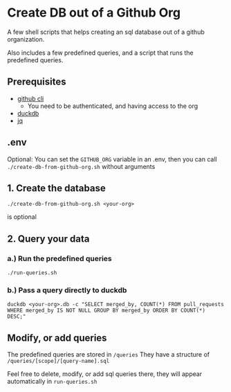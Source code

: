# Create DB out of a Github Org 

A few shell scripts that helps creating an sql database out of a github organization. 

Also includes a few predefined queries, and a script that runs the predefined queries.

## Prerequisites 

- [github cli](https://cli.github.com/) 
  - You need to be authenticated, and having access to the org 
- [duckdb](https://duckdb.org/docs/installation/?version=stable&environment=cli&platform=macos&download_method=direct)
- [jq](https://jqlang.org/download/)


## .env
Optional:
You can set the `GITHUB_ORG` variable in an .env, then you can call `./create-db-from-github-org.sh` without arguments

## 1. Create the database 
```
./create-db-from-github-org.sh <your-org>
```

<your-org> is optional


## 2. Query your data

### a.) Run the predefined queries
```
./run-queries.sh
```

### b.) Pass a query directly to duckdb

```
duckdb <your-org>.db -c "SELECT merged_by, COUNT(*) FROM pull_requests WHERE merged_by IS NOT NULL GROUP BY merged_by ORDER BY COUNT(*) DESC;" 
```


## Modify, or add queries

The predefined queries are stored in `/queries`
They have a structure of `/queries/[scope]/[query-name].sql`

Feel free to delete, modify, or add sql queries there, they will appear automatically in `run-queries.sh`